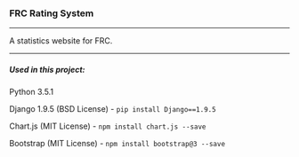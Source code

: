 ### FRC Rating System

---

A statistics website for FRC.

---

##### Used in this project:

Python 3.5.1

Django 1.9.5 (BSD License) - `pip install Django==1.9.5`

Chart.js (MIT License) - `npm install chart.js --save`

Bootstrap (MIT License) - `npm install bootstrap@3 --save`

